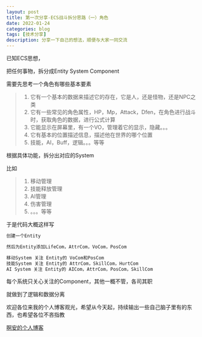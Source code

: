 ```yaml
---
layout: post
title: 第一次分享-ECS战斗拆分思路（一）角色
date: 2022-01-24
categories: blog
tags: [技术分享]
description: 分享一下自己的想法，顺便与大家一同交流
---
```


已知ECS思想，

把任何事物，拆分成Entity System Component

需要先思考一个角色有哪些基本要素

>1. 它有一个基本的数据来描述它的存在，它是人，还是怪物，还是NPC之类
>2. 它有一些常见的角色属性，HP，Mp，Attack，Dfen，在角色进行战斗时，获取角色的数据，进行公式计算
>3. 它能显示在屏幕里，有一个VO，管理着它的显示，隐藏。。。
>4. 它有基本的位置描述信息，描述他在世界的哪个位置
>5. 技能，AI，Buff，逻辑。。。等等

根据具体功能，拆分出对应的System

比如
>1. 移动管理
>2. 技能释放管理
>3. AI管理
>4. 伤害管理
>5. 。。。等等

于是代码大概这样写

```javascript
创建一个Entity

然后为Entity添加LifeCom，AttrCom，VoCom，PosCom

移动System 关注 Entity的 VoCom和PosCom
技能System 关注 Entity的 AttrCom，SkillCom，HurtCom
AI System 关注 Entity的 AICom，AttrCom，PosCom，SkillCom
```
每个系统只关心关注的Component，其他一概不管，各司其职

就做到了逻辑和数据分离

欢迎各位来我的个人博客观光，希望从今天起，持续输出一些自己脑子里有的东西，也希望各位不吝指教

[啊安的个人博客](https://050602.github.io/)